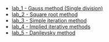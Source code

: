 - [lab_1 - Gauss method (Single division)](https://github.com/DimaBelyakovich/MMF_Labs/blob/master/Numerical%20methods/lab1_gauss.m)<br>
- [lab_2 - Square root method](https://github.com/DimaBelyakovich/MMF_Labs/blob/master/Numerical%20methods/lab2.m)<br>
- [lab_3 - Simple iteration method](https://github.com/DimaBelyakovich/MMF_Labs/blob/master/Numerical%20methods/lab3.m)<br>
- [lab_4 - Implied iterative methods](https://github.com/DimaBelyakovich/MMF_Labs/blob/master/Numerical%20methods/lab4.m)<br>
- [lab_5 - Danilevsky method](https://github.com/DimaBelyakovich/MMF_Labs/blob/master/Numerical%20methods/lab5.m)<br>
